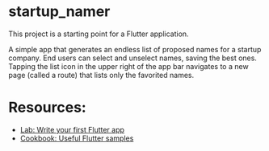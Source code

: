 # startup_namer

This project is a starting point for a Flutter application.

A simple app that generates an endless list of proposed names for a startup company. 
End users can select and unselect names, saving the best ones. 
Tapping the list icon in the upper right of the app bar navigates to a new page (called a route) 
    that lists only the favorited names.

# Resources:
- [Lab: Write your first Flutter app](https://docs.flutter.dev/get-started/codelab)
- [Cookbook: Useful Flutter samples](https://docs.flutter.dev/cookbook)

[//]: # (For help getting started with Flutter development, view the)
[//]: # ([online documentation]&#40;https://docs.flutter.dev/&#41;, which offers tutorials,)
[//]: # (samples, guidance on mobile development, and a full API reference.)
